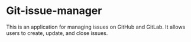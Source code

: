 # Git-issue-manager
This is an application for managing issues on GitHub and GitLab. It allows users to create, update, and close issues.
